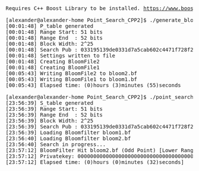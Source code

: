 <pre>
Requires C++ Boost Library to be installed. <a href="https://www.boost.org">https://www.boost.org</a>
  
[alexander@alexander-home Point_Search_CPP2]$ ./generate_bloom
[00:01:48] P_table generated
[00:01:48] Range Start: 51 bits
[00:01:48] Range End  : 52 bits
[00:01:48] Block Width: 2^25
[00:01:48] Search Pub : 033195139de0331d7a5cab602c4471f728f2e3fb97ed82f593d49ed30ec3c0ba85
[00:01:48] Settings written to file
[00:01:48] Creating BloomFile2
[00:01:48] Creating BloomFile1
[00:05:43] Writing BloomFile2 to bloom2.bf
[00:05:43] Writing BloomFile1 to bloom1.bf
[00:05:43] Elapsed time: (0)hours (3)minutes (55)seconds

[alexander@alexander-home Point_Search_CPP2]$ ./point_search
[23:56:39] S_table generated
[23:56:39] Range Start: 51 bits
[23:56:39] Range End  : 52 bits
[23:56:39] Block Width: 2^25
[23:56:39] Search Pub : 033195139de0331d7a5cab602c4471f728f2e3fb97ed82f593d49ed30ec3c0ba85
[23:56:39] Loading Bloomfilter bloom1.bf
[23:56:40] Loading Bloomfilter bloom2.bf
[23:56:40] Search in progress...
[23:57:12] BloomFilter Hit bloom2.bf (Odd Point) [Lower Range Half]
[23:57:12] Privatekey: 000000000000000000000000000000000000000000000000000ad89e2c8e65c3
[23:57:12] Elapsed time: (0)hours (0)minutes (32)seconds]

</pre>
